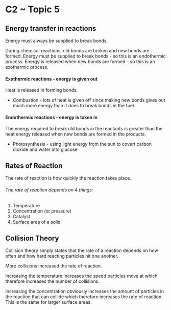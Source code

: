 # C2 ~ Topic 5

## Energy transfer in reactions
Energy must always be supplied to break bonds.

During chemical reactions, old bonds are broken and new bonds are formed. Energy must be supplied to break bonds - so this is an endothermic process. Energy is released when new bonds are formed - so this is an exothermic process.

#### Exothermic reactions - energy is given out
Heat is released in forming bonds.

* Combustion - lots of heat is given off since making new bonds gives out much more energy than it does to break bonds in the fuel.

#### Endothermic reactions - energy is taken in
The energy required to break old bonds in the reactants is greater than the heat energy released when new bonds are formed in the products.

* Photosynthesis - using light energy from the sun to covert carbon dioxide and water into glucose

## Rates of Reaction
The rate of reaction is how quickly the reaction takes place.

###### The rate of reaction depends on 4 things:
  1. Temperature
  2. Concentration (or pressure)
  3. Catalyst
  4. Surface area of a solid

## Collision Theory
Collision theory simply states that the rate of a reaction depends on how often and how hard reacting particles hit one another.

More collisions increased the rate of reaction.

Increasing the temperature increases the speed particles move at which therefore increases the number of collisions.

Increasing the concentration obviously increases the amount of particles in the reaction that can collide which therefore increases the rate of reaction. This is the same for larger surface areas.
